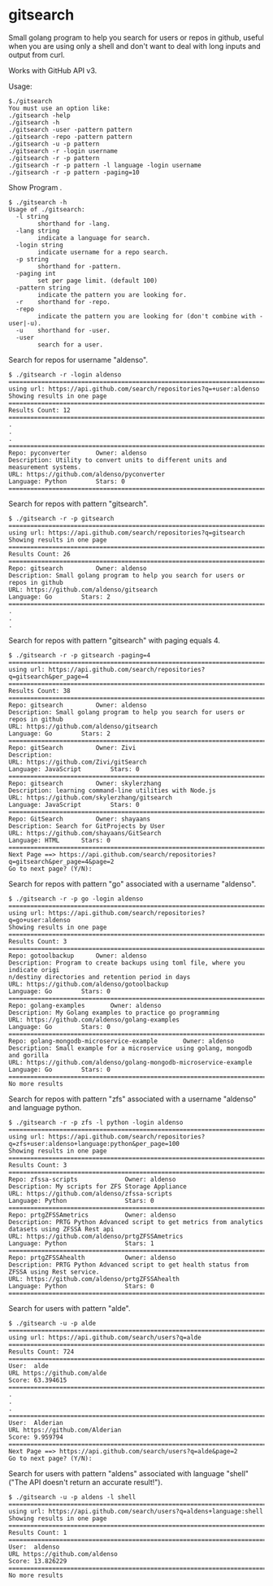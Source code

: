 gitsearch
=========

Small golang program to help you search for users or repos in github, useful when you are using only a shell and don't want to deal with long inputs and output from curl.

Works with GitHub API v3.

Usage:

    $./gitsearch 
    You must use an option like:
    ./gitsearch -help
    ./gitsearch -h
    ./gitsearch -user -pattern pattern
    ./gitsearch -repo -pattern pattern
    ./gitsearch -u -p pattern
    ./gitsearch -r -login username
    ./gitsearch -r -p pattern
    ./gitsearch -r -p pattern -l language -login username
    ./gitsearch -r -p pattern -paging=10


Show Program .

    $ ./gitsearch -h
    Usage of ./gitsearch:
      -l string
        	shorthand for -lang.
      -lang string
        	indicate a language for search.
      -login string
        	indicate username for a repo search.
      -p string
        	shorthand for -pattern.
      -paging int
        	set per page limit. (default 100)
      -pattern string
        	indicate the pattern you are looking for.
      -r	shorthand for -repo.
      -repo
        	indicate the pattern you are looking for (don't combine with -user|-u).
      -u	shorthand for -user.
      -user
        	search for a user.



Search for repos for username "aldenso".

    $ ./gitsearch -r -login aldenso
    ===============================================================================
    using url: https://api.github.com/search/repositories?q=+user:aldenso
    Showing results in one page
    ===============================================================================
    Results Count: 12
    ===============================================================================
    .
    .
    .
    ===============================================================================
    Repo: pyconverter 		Owner: aldenso
    Description: Utility to convert units to different units and measurement systems.
    URL: https://github.com/aldenso/pyconverter
    Language: Python 		Stars: 0
    ===============================================================================

Search for repos with pattern "gitsearch".

    $ ./gitsearch -r -p gitsearch
    ===============================================================================
    using url: https://api.github.com/search/repositories?q=gitsearch
    Showing results in one page
    ===============================================================================
    Results Count: 26
    ===============================================================================
    Repo: gitsearch 		Owner: aldenso
    Description: Small golang program to help you search for users or repos in github
    URL: https://github.com/aldenso/gitsearch
    Language: Go 		Stars: 2
    ===============================================================================
    .
    .
    .

Search for repos with pattern "gitsearch" with paging equals 4.

    $ ./gitsearch -r -p gitsearch -paging=4
    ===============================================================================
    using url: https://api.github.com/search/repositories?q=gitsearch&per_page=4
    ===============================================================================
    Results Count: 38
    ===============================================================================
    Repo: gitsearch 		Owner: aldenso
    Description: Small golang program to help you search for users or repos in github
    URL: https://github.com/aldenso/gitsearch
    Language: Go 		Stars: 2
    ===============================================================================
    Repo: gitSearch 		Owner: Zivi
    Description:
    URL: https://github.com/Zivi/gitSearch
    Language: JavaScript 		Stars: 0
    ===============================================================================
    Repo: gitsearch 		Owner: skylerzhang
    Description: learning command-line utilities with Node.js
    URL: https://github.com/skylerzhang/gitsearch
    Language: JavaScript 		Stars: 0
    ===============================================================================
    Repo: GitSearch 		Owner: shayaans
    Description: Search for GitProjects by User
    URL: https://github.com/shayaans/GitSearch
    Language: HTML 		Stars: 0
    ===============================================================================
    Next Page ==> https://api.github.com/search/repositories?q=gitsearch&per_page=4&page=2
    Go to next page? (Y/N):


Search for repos with pattern "go" associated with a username "aldenso".

    $ ./gitsearch -r -p go -login aldenso
    ===============================================================================
    using url: https://api.github.com/search/repositories?q=go+user:aldenso
    Showing results in one page
    ===============================================================================
    Results Count: 3
    ===============================================================================
    Repo: gotoolbackup 		Owner: aldenso
    Description: Program to create backups using toml file, where you indicate origi
    n/destiny directories and retention period in days
    URL: https://github.com/aldenso/gotoolbackup
    Language: Go 		Stars: 0
    ===============================================================================
    Repo: golang-examples 		Owner: aldenso
    Description: My Golang examples to practice go programming
    URL: https://github.com/aldenso/golang-examples
    Language: Go 		Stars: 0
    ===============================================================================
    Repo: golang-mongodb-microservice-example 		Owner: aldenso
    Description: Small example for a microservice using golang, mongodb and gorilla
    URL: https://github.com/aldenso/golang-mongodb-microservice-example
    Language: Go 		Stars: 0
    ===============================================================================
    No more results


Search for repos with pattern "zfs" associated with a username "aldenso" and language python.

    $ ./gitsearch -r -p zfs -l python -login aldenso
    ===============================================================================
    using url: https://api.github.com/search/repositories?q=zfs+user:aldenso+language:python&per_page=100
    Showing results in one page
    ===============================================================================
    Results Count: 3
    ===============================================================================
    Repo: zfssa-scripts             Owner: aldenso
    Description: My scripts for ZFS Storage Appliance
    URL: https://github.com/aldenso/zfssa-scripts
    Language: Python                Stars: 0
    ===============================================================================
    Repo: prtgZFSSAmetrics          Owner: aldenso
    Description: PRTG Python Advanced script to get metrics from analytics datasets using ZFSSA Rest api
    URL: https://github.com/aldenso/prtgZFSSAmetrics
    Language: Python                Stars: 1
    ===============================================================================
    Repo: prtgZFSSAhealth           Owner: aldenso
    Description: PRTG Python Advanced script to get health status from ZFSSA using Rest service.
    URL: https://github.com/aldenso/prtgZFSSAhealth
    Language: Python                Stars: 0
    ===============================================================================


Search for users with pattern "alde".

    $ ./gitsearch -u -p alde
    ===============================================================================
    using url: https://api.github.com/search/users?q=alde
    ===============================================================================
    Results Count: 724
    ===============================================================================
    User:  alde
    URL https://github.com/alde
    Score: 63.394615
    ===============================================================================
    .
    .
    .
    ===============================================================================
    User:  Alderian
    URL https://github.com/Alderian
    Score: 9.959794
    ===============================================================================
    Next Page ==> https://api.github.com/search/users?q=alde&page=2
    Go to next page? (Y/N):


Search for users with pattern "aldens" associated with language "shell" ("The API doesn't return an accurate result!").

    $ ./gitsearch -u -p aldens -l shell
    ===============================================================================
    using url: https://api.github.com/search/users?q=aldens+language:shell
    Showing results in one page
    ===============================================================================
    Results Count: 1
    ===============================================================================
    User:  aldenso
    URL https://github.com/aldenso
    Score: 13.826229
    ===============================================================================
    No more results
